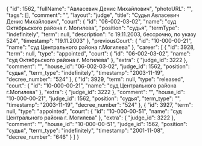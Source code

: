 {
    "id": 1562,
    "fullName": "Авласевич Денис Михайлович",
    "photoURL": "",
    "tags": [],
    "comment": "",
    "layout": "judge",
    "title": "Судья Авласевич Денис Михайлович",
    "court": {
        "id": "06-002-03-02",
        "name": "суд Октябрьского района г. Могилева",
        "position": "судья",
        "termType": "indefinitely",
        "term": null,
        "description": "c 19.11.2003, бессрочно, по указу 524",
        "timestamp": "19.11.2003"
    },
    "previousCourt": {
        "id": "10-000-00-21",
        "name": "суд Центрального района г.Могилева"
    },
    "career": [
        {
            "id": 3928,
            "term": null,
            "type": "appointed",
            "court": {
                "id": "06-002-03-02",
                "name": "суд Октябрьского района г. Могилева"
            },
            "extra": {
                "judge_id": 3222
            },
            "comment": "",
            "house_id": "06-002-03-02",
            "judge_id": 1562,
            "position": "судья",
            "term_type": "indefinitely",
            "timestamp": "2003-11-19",
            "decree_number": "524"
        },
        {
            "id": 3929,
            "term": null,
            "type": "released",
            "court": {
                "id": "10-000-00-21",
                "name": "суд Центрального района г.Могилева"
            },
            "extra": {
                "judge_id": 3222
            },
            "comment": "",
            "house_id": "10-000-00-21",
            "judge_id": 1562,
            "position": "судья",
            "term_type": "",
            "timestamp": "2003-11-19",
            "decree_number": "524"
        },
        {
            "id": 3927,
            "term": null,
            "type": "appointed",
            "court": {
                "id": "10-000-00-51",
                "name": "суд Центрального района г. Могилева"
            },
            "extra": {
                "judge_id": 3222
            },
            "comment": "",
            "house_id": "10-000-00-51",
            "judge_id": 1562,
            "position": "судья",
            "term_type": "indefinitely",
            "timestamp": "2001-11-08",
            "decree_number": "646"
        }
    ]
}